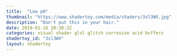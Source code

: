 ```yaml
---
title:  "Low pH"
thumbnail: "https://www.shadertoy.com/media/shaders/3sl3WX.jpg"
description: "Don't put this in your hair."
date: 2019-01-16 20:38:22
categories: visual shader glsl glitch corrosion acid buffers
shadertoy_id: "3sl3WX" 
layout: shadertoy
---
```

